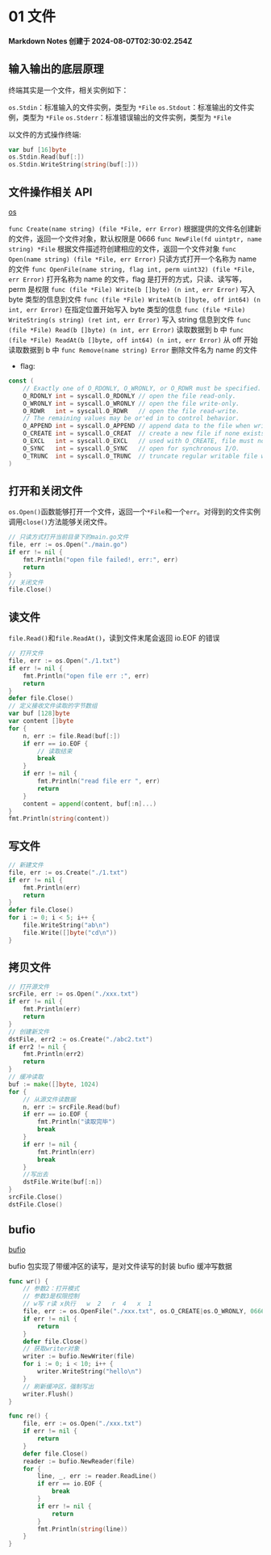 # 01 文件

#### Markdown Notes 创建于 2024-08-07T02:30:02.254Z

## 输入输出的底层原理

终端其实是一个文件，相关实例如下：

`os.Stdin`：标准输入的文件实例，类型为 `*File`
`os.Stdout`：标准输出的文件实例，类型为 `*File`
`os.Stderr`：标准错误输出的文件实例，类型为 `*File`

以文件的方式操作终端:

```go
var buf [16]byte
os.Stdin.Read(buf[:])
os.Stdin.WriteString(string(buf[:]))
```

## 文件操作相关 API

[os](https://pkg.go.dev/os@go1.22.6)

`func Create(name string) (file *File, err Error)`
根据提供的文件名创建新的文件，返回一个文件对象，默认权限是 0666
`func NewFile(fd uintptr, name string) *File`
根据文件描述符创建相应的文件，返回一个文件对象
`func Open(name string) (file *File, err Error)`
只读方式打开一个名称为 name 的文件
`func OpenFile(name string, flag int, perm uint32) (file *File, err Error)`
打开名称为 name 的文件，flag 是打开的方式，只读、读写等，perm 是权限
`func (file *File) Write(b []byte) (n int, err Error)`
写入 byte 类型的信息到文件
`func (file *File) WriteAt(b []byte, off int64) (n int, err Error)`
在指定位置开始写入 byte 类型的信息
`func (file *File) WriteString(s string) (ret int, err Error)`
写入 string 信息到文件
`func (file *File) Read(b []byte) (n int, err Error)`
读取数据到 b 中
`func (file *File) ReadAt(b []byte, off int64) (n int, err Error)`
从 off 开始读取数据到 b 中
`func Remove(name string) Error`
删除文件名为 name 的文件

-   flag:

```go
const (
	// Exactly one of O_RDONLY, O_WRONLY, or O_RDWR must be specified.
	O_RDONLY int = syscall.O_RDONLY // open the file read-only.
	O_WRONLY int = syscall.O_WRONLY // open the file write-only.
	O_RDWR   int = syscall.O_RDWR   // open the file read-write.
	// The remaining values may be or'ed in to control behavior.
	O_APPEND int = syscall.O_APPEND // append data to the file when writing.
	O_CREATE int = syscall.O_CREAT  // create a new file if none exists.
	O_EXCL   int = syscall.O_EXCL   // used with O_CREATE, file must not exist.
	O_SYNC   int = syscall.O_SYNC   // open for synchronous I/O.
	O_TRUNC  int = syscall.O_TRUNC  // truncate regular writable file when opened.
)
```

## 打开和关闭文件

`os.Open()`函数能够打开一个文件，返回一个`*File`和一个`err`。对得到的文件实例调用`close()`方法能够关闭文件。

```go
// 只读方式打开当前目录下的main.go文件
file, err := os.Open("./main.go")
if err != nil {
    fmt.Println("open file failed!, err:", err)
    return
}
// 关闭文件
file.Close()
```

## 读文件

`file.Read()`和`file.ReadAt()`，读到文件末尾会返回 io.EOF 的错误

```go
// 打开文件
file, err := os.Open("./1.txt")
if err != nil {
    fmt.Println("open file err :", err)
    return
}
defer file.Close()
// 定义接收文件读取的字节数组
var buf [128]byte
var content []byte
for {
    n, err := file.Read(buf[:])
    if err == io.EOF {
        // 读取结束
        break
    }
    if err != nil {
        fmt.Println("read file err ", err)
        return
    }
    content = append(content, buf[:n]...)
}
fmt.Println(string(content))
```

## 写文件

```go
// 新建文件
file, err := os.Create("./1.txt")
if err != nil {
    fmt.Println(err)
    return
}
defer file.Close()
for i := 0; i < 5; i++ {
    file.WriteString("ab\n")
    file.Write([]byte("cd\n"))
}
```

## 拷贝文件

```go
// 打开源文件
srcFile, err := os.Open("./xxx.txt")
if err != nil {
    fmt.Println(err)
    return
}
// 创建新文件
dstFile, err2 := os.Create("./abc2.txt")
if err2 != nil {
    fmt.Println(err2)
    return
}
// 缓冲读取
buf := make([]byte, 1024)
for {
    // 从源文件读数据
    n, err := srcFile.Read(buf)
    if err == io.EOF {
        fmt.Println("读取完毕")
        break
    }
    if err != nil {
        fmt.Println(err)
        break
    }
    //写出去
    dstFile.Write(buf[:n])
}
srcFile.Close()
dstFile.Close()
```

## bufio

[bufio](https://pkg.go.dev/bufio@go1.22.6)

bufio 包实现了带缓冲区的读写，是对文件读写的封装
bufio 缓冲写数据

```go
func wr() {
    // 参数2：打开模式
    // 参数3是权限控制
    // w写 r读 x执行   w  2   r  4   x  1
    file, err := os.OpenFile("./xxx.txt", os.O_CREATE|os.O_WRONLY, 0666)
    if err != nil {
        return
    }
    defer file.Close()
    // 获取writer对象
    writer := bufio.NewWriter(file)
    for i := 0; i < 10; i++ {
        writer.WriteString("hello\n")
    }
    // 刷新缓冲区，强制写出
    writer.Flush()
}

func re() {
    file, err := os.Open("./xxx.txt")
    if err != nil {
        return
    }
    defer file.Close()
    reader := bufio.NewReader(file)
    for {
        line, _, err := reader.ReadLine()
        if err == io.EOF {
            break
        }
        if err != nil {
            return
        }
        fmt.Println(string(line))
    }
}
```
